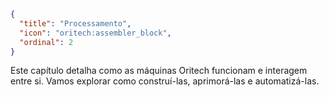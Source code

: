 ```json
{
  "title": "Processamento",
  "icon": "oritech:assembler_block",
  "ordinal": 2
}
```

Este capítulo detalha como as máquinas Oritech funcionam e interagem entre si. Vamos explorar como construí-las, aprimorá-las e automatizá-las.
